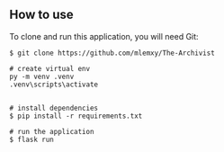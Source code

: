 ## How to use
To clone and run this application, you will need Git:
```
$ git clone https://github.com/mlemxy/The-Archivist

# create virtual env
py -m venv .venv
.venv\scripts\activate


# install dependencies
$ pip install -r requirements.txt

# run the application
$ flask run
```

